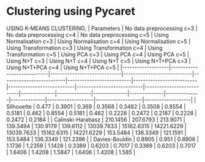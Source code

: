 # Clustering using Pycaret

USING K-MEANS CLUSTERING,
| Parameters         | No data preprocessing c=3 | No data preprocessing c=4 | No data preprocessing c=5 | Using Normalisation c=3 | Using Normalisation c=4 | Using Normalisation c=5 | Using Transformation c=3 | Using Transformation c=4 | Using Transformation c=5 | Using PCA c=3 | Using PCA c=4 | Using PCA c=5 | Using N+T c=3 | Using N+T c=4 | Using N+T c=5 | Using N+T+PCA c=3 | Using N+T+PCA c=4 | Using N+T+PCA c=5 |
|-------------------|----------------------------|-----------------------------|----------------------------|--------------------------|--------------------------|--------------------------|---------------------------|---------------------------|---------------------------|--------------|--------------|--------------|--------------|--------------|--------------|-------------------|-------------------|-------------------|
| Silhouette        | 0.477                      | 0.3901                      | 0.369                      | 0.3568                   | 0.3482                   | 0.3508                   | 0.8554                    | 0.5181                    | 0.462                     | 0.8554       | 0.5181       | 0.462        | 0.2228       | 0.2472       | 0.2187       | 0.2228            | 0.2472            | 0.2184            |
| Calinski-Harabasz | 210.1456                   | 207.6793                    | 213.9071                   | 139.3494                 | 130.9179                 | 139.6112                 | 13039.7633                | 15162.6315                | 14221.6229                 | 13039.7633   | 15162.6315   | 14221.6229   | 153.5484     | 136.3349     | 121.1591     | 153.5484          | 136.3349          | 121.2396          |
| Davies-Bouldin    | 0.8905                     | 0.951                       | 0.8906                     | 1.1736                   | 1.2359                   | 1.1428                   | 0.3389                    | 0.6203                    | 0.7017                     | 0.3389       | 0.6203       | 0.7017       | 1.6406       | 1.4208       | 1.5847       | 1.6406            | 1.4208            | 1.585             |
